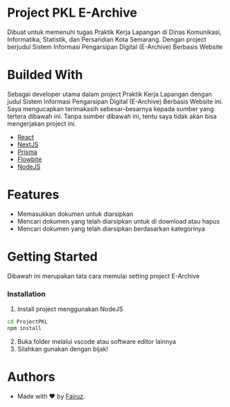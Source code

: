 
# Project PKL E-Archive
Dibuat untuk memenuhi tugas Praktik Kerja Lapangan di Dinas Komunikasi, Informatika, Statistik, dan Persandian Kota Semarang. Dengan project berjudul Sistem Informasi Pengarsipan Digital (E-Archive) Berbasis Website

# Builded With
Sebagai developer utama dalam project Praktik Kerja Lapangan dengan judul Sistem Informasi Pengarsipan Digital (E-Archive) Berbasis Website ini. Saya mengucapkan terimakasih sebesar-besarnya kepada sumber yang tertera dibawah ini. Tanpa sumber dibawah ini, tentu saya tidak akan bisa mengerjakan project ini.
- [React](https://react.dev/)
- [NextJS](https://nextjs.org/learn)
- [Prisma](https://www.prisma.io/)
- [Flowbite](https://www.flowbite-react.com/)
- [NodeJS](https://nodejs.org/en/download)

# Features
- Memasukkan dokumen untuk diarsipkan
- Mencari dokumen yang telah diarsipkan untuk di download atau hapus
- Mencari dokumen yang telah diarsipkan berdasarkan kategorinya

# Getting Started
Dibawah ini merupakan tata cara memulai setting project E-Archive
### Installation
1. Install project menggunakan NodeJS
```bash
cd ProjectPKL
npm install
```
2. Buka folder melalui vscode atau software editor lainnya
3. Silahkan gunakan dengan bijak!

# Authors
- Made with ❤️ by [Fairuz](https://instagram.com/iruzzfairuz).